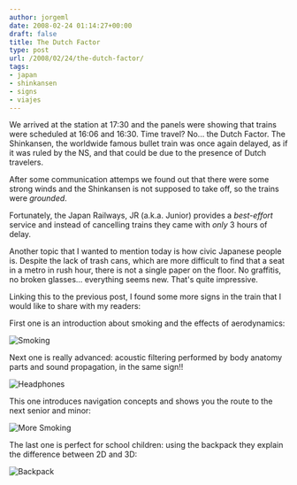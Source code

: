 ```yaml
---
author: jorgeml
date: 2008-02-24 01:14:27+00:00
draft: false
title: The Dutch Factor
type: post
url: /2008/02/24/the-dutch-factor/
tags:
- japan
- shinkansen
- signs
- viajes
---
```


We arrived at the station at 17:30 and the panels were showing that trains were scheduled at 16:06 and 16:30. Time travel? No... the Dutch Factor. The Shinkansen, the worldwide famous bullet train was once again delayed, as if it was ruled by the NS, and that could be due to the presence of Dutch travelers.

After some communication attemps we found out that there were some strong winds and the Shinkansen is not supposed to take off, so the trains were _grounded_.

Fortunately, the Japan Railways, JR (a.k.a. Junior) provides a _best-effort_ service and instead of cancelling trains they came with _only_ 3 hours of delay.

Another topic that I wanted to mention today is how civic Japanese people is. Despite the lack of trash cans, which are more difficult to find that a seat in a metro in rush hour, there is not a single paper on the floor. No graffitis, no broken glasses... everything seems new. That's quite impressive.

Linking this to the previous post, I found some more signs in the train that I would like to share with my readers:

First one is an introduction about smoking and the effects of aerodynamics:

![Smoking](IMG_0398.jpg)

Next one is really advanced: acoustic filtering performed by body anatomy parts and sound propagation, in the same sign!!

![Headphones](IMG_0399.jpg)

This one introduces navigation concepts and shows you the route to the next senior and minor:

![More Smoking](IMG_0433.jpg)

The last one is perfect for school children: using the backpack they explain the difference between 2D and 3D:

![Backpack](IMG_0434.jpg)
